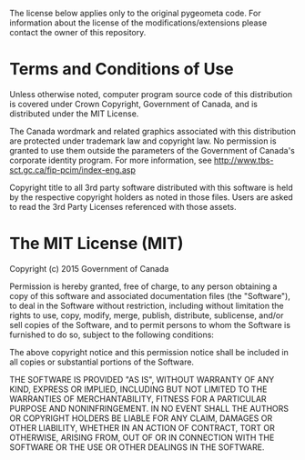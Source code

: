 The license below applies only to the original pygeometa code.
For information about the license of the modifications/extensions please contact the owner of this repository.

Terms and Conditions of Use
===========================

Unless otherwise noted, computer program source code of this distribution
is covered under Crown Copyright, Government of Canada, and is distributed
under the MIT License.

The Canada wordmark and related graphics associated with this distribution
are protected under trademark law and copyright law. No permission is granted
to use them outside the parameters of the Government of Canada's corporate
identity program. For more information, see
http://www.tbs-sct.gc.ca/fip-pcim/index-eng.asp

Copyright title to all 3rd party software distributed with this software
is held by the respective copyright holders as noted in those files. Users
are asked to read the 3rd Party Licenses referenced with those assets.


The MIT License (MIT)
=====================

Copyright (c) 2015 Government of Canada

Permission is hereby granted, free of charge, to any person
obtaining a copy of this software and associated documentation
files (the "Software"), to deal in the Software without
restriction, including without limitation the rights to use,
copy, modify, merge, publish, distribute, sublicense, and/or sell
copies of the Software, and to permit persons to whom the
Software is furnished to do so, subject to the following
conditions:

The above copyright notice and this permission notice shall be
included in all copies or substantial portions of the Software.

THE SOFTWARE IS PROVIDED "AS IS", WITHOUT WARRANTY OF ANY KIND,
EXPRESS OR IMPLIED, INCLUDING BUT NOT LIMITED TO THE WARRANTIES
OF MERCHANTABILITY, FITNESS FOR A PARTICULAR PURPOSE AND
NONINFRINGEMENT. IN NO EVENT SHALL THE AUTHORS OR COPYRIGHT
HOLDERS BE LIABLE FOR ANY CLAIM, DAMAGES OR OTHER LIABILITY,
WHETHER IN AN ACTION OF CONTRACT, TORT OR OTHERWISE, ARISING
FROM, OUT OF OR IN CONNECTION WITH THE SOFTWARE OR THE USE OR
OTHER DEALINGS IN THE SOFTWARE.
